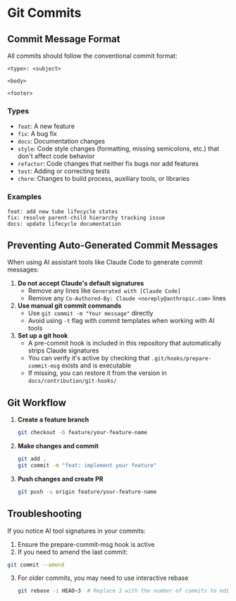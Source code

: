 # Git Commits

## Commit Message Format

All commits should follow the conventional commit format:

```
<type>: <subject>

<body>

<footer>
```

### Types

- `feat`: A new feature
- `fix`: A bug fix
- `docs`: Documentation changes
- `style`: Code style changes (formatting, missing semicolons, etc.) that don't affect code behavior
- `refactor`: Code changes that neither fix bugs nor add features
- `test`: Adding or correcting tests
- `chore`: Changes to build process, auxiliary tools, or libraries

### Examples

```
feat: add new tube lifecycle states
fix: resolve parent-child hierarchy tracking issue
docs: update lifecycle documentation
```

## Preventing Auto-Generated Commit Messages

When using AI assistant tools like Claude Code to generate commit messages:

1. **Do not accept Claude's default signatures**
   - Remove any lines like `Generated with [Claude Code]`
   - Remove any `Co-Authored-By: Claude <noreply@anthropic.com>` lines
2. **Use manual git commit commands**
   - Use `git commit -m "Your message"` directly
   - Avoid using `-t` flag with commit templates when working with AI tools
3. **Set up a git hook**
   - A pre-commit hook is included in this repository that automatically strips Claude signatures
   - You can verify it's active by checking that `.git/hooks/prepare-commit-msg` exists and is executable
   - If missing, you can restore it from the version in `docs/contribution/git-hooks/`

## Git Workflow

1. **Create a feature branch**

   ```bash
   git checkout -b feature/your-feature-name
   ```
2. **Make changes and commit**

   ```bash
   git add .
   git commit -m "feat: implement your feature"
   ```
3. **Push changes and create PR**

   ```bash
   git push -u origin feature/your-feature-name
   ```

## Troubleshooting

If you notice AI tool signatures in your commits:
1. Ensure the prepare-commit-msg hook is active
2. If you need to amend the last commit:

```bash
git commit --amend
```

3. For older commits, you may need to use interactive rebase

   ```bash
   git rebase -i HEAD~3  # Replace 3 with the number of commits to edit
   ```
